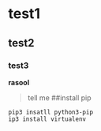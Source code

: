 # test1
## test2
### test3
**rasool**
 >tell me
##install pip
```
pip3 insatll python3-pip
ip3 install virtualenv
  
```



